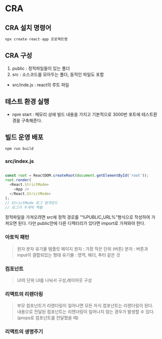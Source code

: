 # CRA

## CRA 설치 명령어
```js
npx create-react-app 프로젝트명
```

## CRA 구성
1. public : 정적파일들이 있는 폴더
2. src : 소스코드를 모아두는 폴더, 동적인 파일도 포함
- src/inde.js : react의 루트 파일

## 테스트 환경 실행
- npm start : 메모리 상에 빌드 내용을 가지고 기본적으로 3000번 포트에 테스트환경을 구축해준다.

## 빌드 운영 배포
```sh
npm run build
```

### src/index.js
```js

const root = ReactDOM.createRoot(document.getElementById('root'));
root.render(
  <React.StrictMode>
    <App />
  </React.StrictMode>
);
// StrictMode 로그 엄격모드
// 로그가 두개씩 찍횜
```
정적파일을 가져오려면 src에 정적 경로를 "%PUBLIC_URL%"형식으로 작성하여 가져오면 된다.
다만 public안에 다른 디렉터리가 있다면 import로 가져와야 한다.

### 아토믹 패턴
> 원자 분자 유기물 템플릿 페이지
원자 : 가장 작은 단위 (버튼)
분자 : 버튼과 input이 결합되있는 형태
유기물 : 영역, 헤더, 푸터 같은 것 

### 컴포넌트
> UI의 단위 UI를 나눠서 구성,레이아웃 구성


### 리액트의 리렌더링
> 부모 컴포넌트가 리렌더링이 일어나면 모든 자식 컴포넌트는 리렌더링이 된다.
> 내용으로 전달된 컴포넌트는 리렌더링이 일어나지 않는 경우가 발생할 수 있다.(props로 컴포넌트를 전달했을 때)

### 리액트의 생명주기

